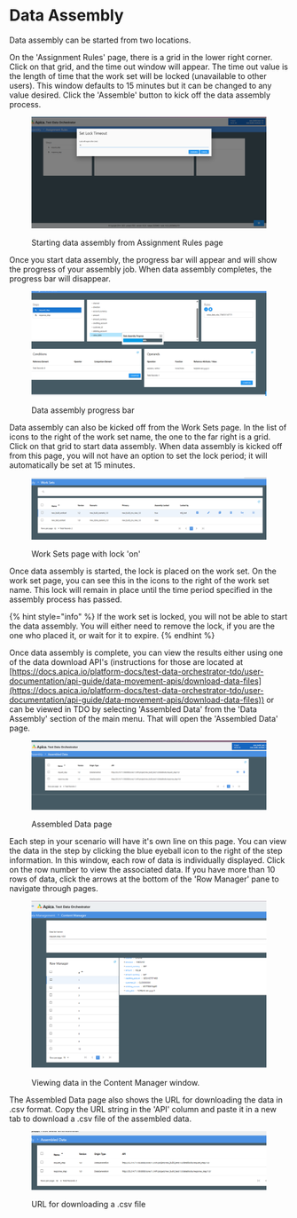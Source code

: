# Data Assembly

Data assembly can be started from two locations. &#x20;

On the 'Assignment Rules' page, there is a grid in the lower right corner.  Click on that grid, and the time out window will appear.  The time out value is the length of time that the work set will be locked (unavailable to other users).  This window defaults to 15 minutes but it can be changed to any value desired.  Click the 'Assemble' button to kick off the data assembly process.

<figure><img src="../../../../.gitbook/assets/image (851).png" alt=""><figcaption><p>Starting data assembly from Assignment Rules page</p></figcaption></figure>

Once you start data assembly, the progress bar will appear and will show the progress of your assembly job.  When data assembly completes, the progress bar will disappear.

<figure><img src="../../../../.gitbook/assets/image (852).png" alt=""><figcaption><p>Data assembly progress bar</p></figcaption></figure>

Data assembly can also be kicked off from the Work Sets page.  In the list of icons to the right of the work set name, the one to the far right is a grid.  Click on that grid to start data assembly.  When data assembly is kicked off from this page, you will not have an option to set the lock period; it will automatically be set at 15 minutes.

<figure><img src="../../../../.gitbook/assets/image (853).png" alt=""><figcaption><p>Work Sets page with lock 'on'</p></figcaption></figure>

Once data assembly is started, the lock is placed on the work set.  On the work set page, you can see this in the icons to the right of the work set name.  This lock will remain in place until the time period specified in the assembly process has passed.

{% hint style="info" %}
If the work set is locked, you will not be able to start the data assembly.  You will either need to remove the lock, if you are the one who placed it, or wait for it to expire.
{% endhint %}

Once data assembly is complete, you can view the results either using one of the data download API's (instructions for those are located at [https://docs.apica.io/platform-docs/test-data-orchestrator-tdo/user-documentation/api-guide/data-movement-apis/download-data-files](https://docs.apica.io/platform-docs/test-data-orchestrator-tdo/user-documentation/api-guide/data-movement-apis/download-data-files)) or can be viewed in TDO by selecting 'Assembled Data' from the 'Data Assembly' section of the main menu.  That will open the 'Assembled Data' page. &#x20;

<figure><img src="../../../../.gitbook/assets/image (854).png" alt=""><figcaption><p>Assembled Data page</p></figcaption></figure>

Each step in your scenario will have it's own line on this page.  You can view the data in the step by clicking the blue eyeball icon to the right of the step information.  In this window, each row of data is individually displayed.  Click on the row number to view the associated data.  If you have more than 10 rows of data, click the arrows at the bottom of the 'Row Manager' pane to navigate through pages.

<figure><img src="../../../../.gitbook/assets/image (855).png" alt=""><figcaption><p>Viewing data in the Content Manager window.</p></figcaption></figure>



&#x20;The Assembled Data page also shows the URL for downloading the data in .csv format.  Copy the URL string in the 'API' column and paste it in a new tab to download a .csv file of the assembled data. &#x20;

<figure><img src="../../../../.gitbook/assets/image (856).png" alt=""><figcaption><p>URL for downloading a .csv file</p></figcaption></figure>
